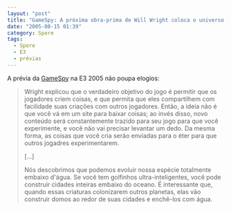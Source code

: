 ```yaml
---
layout: "post"
title: "GameSpy: A próxima obra-prima de Will Wright coloca o universo em suas mãos"
date: "2005-08-15 01:39"
category: Spore
tags:
  - Spore
  - E3
  - prévias
---
```



A prévia da [GameSpy](http://pc.gamespy.com/pc/spore/616537p1.html) na E3 2005 não poupa elogios:

> Wright explicou que o verdadeiro objetivo do jogo é permitir que os jogadores criem coisas, e que permita que eles compartilhem com facilidade suas criações com outros jogadores. Então, a ideia não é que você vá em um site para baixar coisas; ao invés disso, novo conteúdo será constantemente trazido para seu jogo para que você experimente, e você não vai precisar levantar um dedo. Da mesma forma, as coisas que você cria serão enviadas para o éter para que outros jogadres experimentarem.
>
> [...]
>
> Nós descobrimos que podemos evoluir nossa espécie totalmente embaixo d'água. Se você tem golfinhos ultra-inteligentes, você pode construir cidades inteiras embaixo do oceano. É interessante que, quando essas criaturas colonizarem outros planetas, elas vão construir domos ao redor de suas cidades e enchê-los com água.
